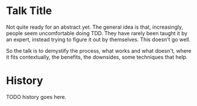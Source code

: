 # Talk Title

Not quite ready for an abstract yet. The general idea is that, increasingly, people seem uncomfortable doing TDD. They have rarely been taught it by an expert, instead trying to figure it out by themselves. This doesn't go well.

So the talk is to demystify the process, what works and what doesn't, where it fits contextually, the benefits, the downsides, some techniques that help.


# History

TODO history goes here.
